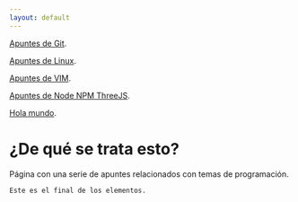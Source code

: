 ```yaml
---
layout: default
---
```


[Apuntes de Git](./git-01.md).

[Apuntes de Linux](./linux-01.md).

[Apuntes de VIM](./vim-01.md).

[Apuntes de Node NPM ThreeJS](./node-01.md).

[Hola mundo](./node-01.md).

<!---[Apuntes de Ruby on rails]  --->

# ¿De qué se trata esto?

P&aacute;gina con una serie de apuntes relacionados con temas de programación.






```
Este es el final de los elementos.
```
